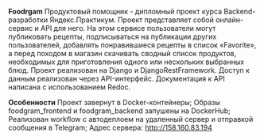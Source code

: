 **Foodrgam**
Продуктовый помощник - дипломный проект курса Backend-разработки Яндекс.Практикум. Проект представляет собой онлайн-сервис и API для него. На этом сервисе пользователи могут публиковать рецепты, подписываться на публикации других пользователей, добавлять понравившиеся рецепты в список «Favorite», а перед походом в магазин скачивать сводный список продуктов, необходимых для приготовления одного или нескольких выбранных блюд.
Проект реализован на Django и DjangoRestFramework. Доступ к данным реализован через API-интерфейс. Документация к API написана с использованием Redoc.

**Особенности**
Проект завернут в Docker-контейнеры;
Образы foodgram_frontend и foodgram_backend запушены на DockerHub;
Реализован workflow c автодеплоем на удаленный сервер и отправкой сообщения в Telegram;
Адрес сервера: http://158.160.83.194
